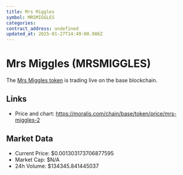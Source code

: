 ```yaml
---
title: Mrs Miggles
symbol: MRSMIGGLES
categories: 
contract_address: undefined
updated_at: 2025-01-27T14:49:08.986Z
---
```


# Mrs Miggles (MRSMIGGLES)
The [Mrs Miggles token](https://moralis.com/chain/base/token/price/mrs-miggles-2) is trading live on the base blockchain.

## Links
- Price and chart: https://moralis.com/chain/base/token/price/mrs-miggles-2

## Market Data
- Current Price: $0.001303173706877595
- Market Cap: $N/A
- 24h Volume: $134345.841445037
